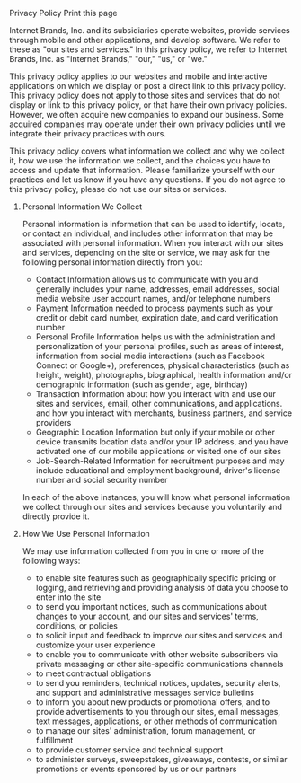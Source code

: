 Privacy Policy Print this page

Internet Brands, Inc. and its subsidiaries operate websites, provide services through mobile and other applications, and develop software. We refer to these as "our sites and services." In this privacy policy, we refer to Internet Brands, Inc. as "Internet Brands," "our," "us," or "we."

This privacy policy applies to our websites and mobile and interactive applications on which we display or post a direct link to this privacy policy. This privacy policy does not apply to those sites and services that do not display or link to this privacy policy, or that have their own privacy policies. However, we often acquire new companies to expand our business. Some acquired companies may operate under their own privacy policies until we integrate their privacy practices with ours.

This privacy policy covers what information we collect and why we collect it, how we use the information we collect, and the choices you have to access and update that information. Please familiarize yourself with our practices and let us know if you have any questions. If you do not agree to this privacy policy, please do not use our sites or services.

1.  Personal Information We Collect
    
    Personal information is information that can be used to identify, locate, or contact an individual, and includes other information that may be associated with personal information. When you interact with our sites and services, depending on the site or service, we may ask for the following personal information directly from you:
    
    *   Contact Information allows us to communicate with you and generally includes your name, addresses, email addresses, social media website user account names, and/or telephone numbers
    *   Payment Information needed to process payments such as your credit or debit card number, expiration date, and card verification number
    *   Personal Profile Information helps us with the administration and personalization of your personal profiles, such as areas of interest, information from social media interactions (such as Facebook Connect or Google+), preferences, physical characteristics (such as height, weight), photographs, biographical, health information and/or demographic information (such as gender, age, birthday)
    *   Transaction Information about how you interact with and use our sites and services, email, other communications, and applications. and how you interact with merchants, business partners, and service providers
    *   Geographic Location Information but only if your mobile or other device transmits location data and/or your IP address, and you have activated one of our mobile applications or visited one of our sites
    *   Job-Search-Related Information for recruitment purposes and may include educational and employment background, driver's license number and social security number
    
      
    
    In each of the above instances, you will know what personal information we collect through our sites and services because you voluntarily and directly provide it.
    
2.  How We Use Personal Information
    
    We may use information collected from you in one or more of the following ways:
    
    *   to enable site features such as geographically specific pricing or logging, and retrieving and providing analysis of data you choose to enter into the site
    *   to send you important notices, such as communications about changes to your account, and our sites and services' terms, conditions, or policies
    *   to solicit input and feedback to improve our sites and services and customize your user experience
    *   to enable you to communicate with other website subscribers via private messaging or other site-specific communications channels
    *   to meet contractual obligations
    *   to send you reminders, technical notices, updates, security alerts, and support and administrative messages service bulletins
    *   to inform you about new products or promotional offers, and to provide advertisements to you through our sites, email messages, text messages, applications, or other methods of communication
    *   to manage our sites' administration, forum management, or fulfillment
    *   to provide customer service and technical support
    *   to administer surveys, sweepstakes, giveaways, contests, or similar promotions or events sponsored by us or our partners